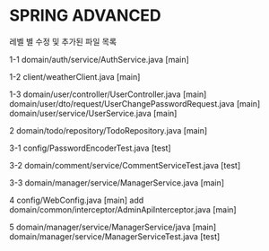 # SPRING ADVANCED
레벨 별 수정 및 추가된 파일 목록

1-1 domain/auth/service/AuthService.java [main]

1-2 client/weatherClient.java [main]

1-3 domain/user/controller/UserController.java [main]
    domain/user/dto/request/UserChangePasswordRequest.java [main]
    domain/user/service/UserService.java [main]
    
2   domain/todo/repository/TodoRepository.java [main]

3-1 config/PasswordEncoderTest.java [test]

3-2 domain/comment/service/CommentServiceTest.java [test]

3-3 domain/manager/service/ManagerService.java [main]

4   config/WebConfig.java [main]
add domain/common/interceptor/AdminApiInterceptor.java [main]

5   domain/manager/service/ManagerService/java [main]
    domain/manager/service/ManagerServiceTest.java [test]
